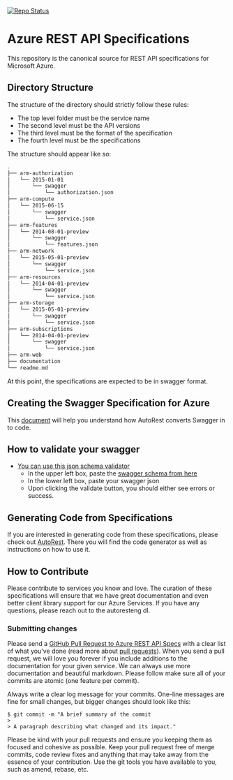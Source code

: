 [![Repo Status](http://img.shields.io/travis/Azure/azure-rest-api-specs/master.svg?style=flat-square&label=repo-status)](https://travis-ci.org/Azure/azure-rest-api-specs)

# Azure REST API Specifications

This repository is the canonical source for REST API specifications for Microsoft Azure.

## Directory Structure

The structure of the directory should strictly follow these rules:
- The top level folder must be the service name
- The second level must be the API versions
- The third level must be the format of the specification
- The fourth level must be the specifications

The structure should appear like so:
```bash
.
├── arm-authorization
│   └── 2015-01-01
│       └── swagger
│           └── authorization.json
├── arm-compute
│   └── 2015-06-15
│       └── swagger
│           └── service.json
├── arm-features
│   └── 2014-08-01-preview
│       └── swagger
│           └── features.json
├── arm-network
│   └── 2015-05-01-preview
│       └── swagger
│           └── service.json
├── arm-resources
│   └── 2014-04-01-preview
│       └── swagger
│           └── service.json
├── arm-storage
│   └── 2015-05-01-preview
│       └── swagger
│           └── service.json
├── arm-subscriptions
│   └── 2014-04-01-preview
│       └── swagger
│           └── service.json
├── arm-web
├── documentation
└── readme.md
```

At this point, the specifications are expected to be in swagger format.

## Creating the Swagger Specification for Azure
This [document](./documentation/creating-swagger.md) will help you understand how AutoRest converts Swagger in to code.

## How to validate your swagger
* [You can use this json schema validator](https://json-schema-validator.herokuapp.com/)
  * In the upper left box, paste the [swagger schema from here](https://github.com/swagger-api/swagger-spec/blob/master/schemas/v2.0/schema.json)
  * In the lower left box, paste your swagger json
  * Upon clicking the validate button, you should either see errors or success.

## Generating Code from Specifications

If you are interested in generating code from these specifications, please check out [AutoRest](https://github.com/azure/autorest). There you will find the code generator as well as instructions on how to use it.

## How to Contribute

Please contribute to services you know and love. The curation of these specifications will ensure that we have great documentation and even better client library support for our Azure Services. If you have any questions, please reach out to the autoresteng dl.

### Submitting changes

Please send a [GitHub Pull Request to Azure REST API Specs](https://github.com/azure/azure-rest-api-specs/pull/new/master) with a clear list of what you've done (read more about [pull requests](http://help.github.com/pull-requests/)). When you send a pull request, we will love you forever if you include additions to the documentation for your given service. We can always use more documentation and beautiful markdown. Please follow make sure all of your commits are atomic (one feature per commit).

Always write a clear log message for your commits. One-line messages are fine for small changes, but bigger changes should look like this:

    $ git commit -m "A brief summary of the commit
    >
    > A paragraph describing what changed and its impact."
    
Please be kind with your pull requests and ensure you keeping them as focused and cohesive as possible. Keep your pull
request free of merge commits, code review fixes and anything that may take away from the essence of your contribution.
Use the git tools you have available to you, such as amend, rebase, etc.
